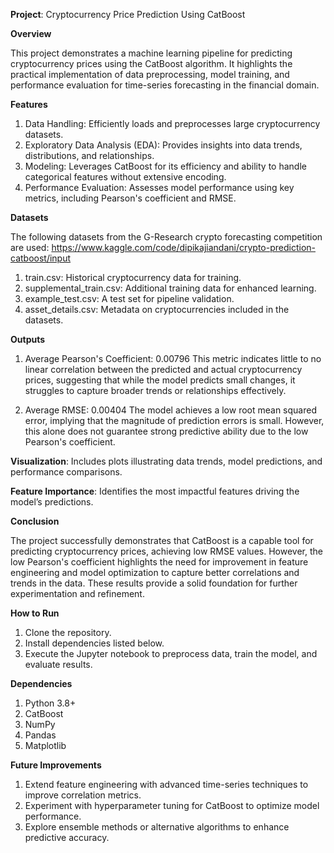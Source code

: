**Project**: 
Cryptocurrency Price Prediction Using CatBoost

**Overview**

This project demonstrates a machine learning pipeline for predicting cryptocurrency prices using the CatBoost algorithm. It highlights the practical implementation of data preprocessing, model training, and performance evaluation for time-series forecasting in the financial domain.

**Features**

1. Data Handling: Efficiently loads and preprocesses large cryptocurrency datasets.
2. Exploratory Data Analysis (EDA): Provides insights into data trends, distributions, and relationships.
3. Modeling: Leverages CatBoost for its efficiency and ability to handle categorical features without extensive encoding.
4. Performance Evaluation: Assesses model performance using key metrics, including Pearson's coefficient and RMSE.

**Datasets**

The following datasets from the G-Research crypto forecasting competition are used: https://www.kaggle.com/code/dipikajiandani/crypto-prediction-catboost/input

1. train.csv: Historical cryptocurrency data for training.
2. supplemental_train.csv: Additional training data for enhanced learning.
3. example_test.csv: A test set for pipeline validation.
4. asset_details.csv: Metadata on cryptocurrencies included in the datasets.

**Outputs**

1. Average Pearson's Coefficient: 0.00796
This metric indicates little to no linear correlation between the predicted and actual cryptocurrency prices, suggesting that while the model predicts small changes, it struggles to capture broader trends or relationships effectively.

2. Average RMSE: 0.00404
The model achieves a low root mean squared error, implying that the magnitude of prediction errors is small. However, this alone does not guarantee strong predictive ability due to the low Pearson's coefficient.

**Visualization**: Includes plots illustrating data trends, model predictions, and performance comparisons.

**Feature Importance**: Identifies the most impactful features driving the model’s predictions.

**Conclusion**

The project successfully demonstrates that CatBoost is a capable tool for predicting cryptocurrency prices, achieving low RMSE values. However, the low Pearson's coefficient highlights the need for improvement in feature engineering and model optimization to capture better correlations and trends in the data. These results provide a solid foundation for further experimentation and refinement.

**How to Run**

1. Clone the repository.
2. Install dependencies listed below.
3. Execute the Jupyter notebook to preprocess data, train the model, and evaluate results.

**Dependencies**

1. Python 3.8+
2. CatBoost
3. NumPy
4. Pandas
5. Matplotlib

**Future Improvements**

1. Extend feature engineering with advanced time-series techniques to improve correlation metrics.
2. Experiment with hyperparameter tuning for CatBoost to optimize model performance.
3. Explore ensemble methods or alternative algorithms to enhance predictive accuracy.
